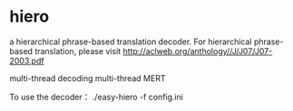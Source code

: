 # hiero
a hierarchical phrase-based translation decoder. 
For hierarchical phrase-based translation, please visit http://aclweb.org/anthology//J/J07/J07-2003.pdf

multi-thread decoding
multi-thread MERT


To use the decoder：
./easy-hiero -f config.ini
